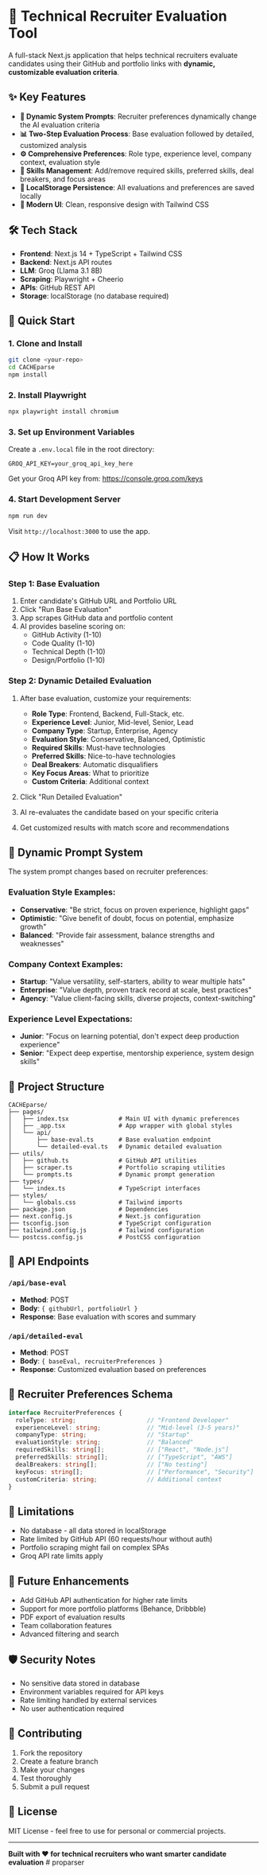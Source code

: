 # 🎯 Technical Recruiter Evaluation Tool

A full-stack Next.js application that helps technical recruiters evaluate candidates using their GitHub and portfolio links with **dynamic, customizable evaluation criteria**.

## ✨ Key Features

- **🔄 Dynamic System Prompts**: Recruiter preferences dynamically change the AI evaluation criteria
- **📊 Two-Step Evaluation Process**: Base evaluation followed by detailed, customized analysis
- **⚙️ Comprehensive Preferences**: Role type, experience level, company context, evaluation style
- **🎨 Skills Management**: Add/remove required skills, preferred skills, deal breakers, and focus areas
- **💾 LocalStorage Persistence**: All evaluations and preferences are saved locally
- **🚀 Modern UI**: Clean, responsive design with Tailwind CSS

## 🛠️ Tech Stack

- **Frontend**: Next.js 14 + TypeScript + Tailwind CSS
- **Backend**: Next.js API routes
- **LLM**: Groq (Llama 3.1 8B)
- **Scraping**: Playwright + Cheerio
- **APIs**: GitHub REST API
- **Storage**: localStorage (no database required)

## 🚀 Quick Start

### 1. Clone and Install

```bash
git clone <your-repo>
cd CACHEparse
npm install
```

### 2. Install Playwright

```bash
npx playwright install chromium
```

### 3. Set up Environment Variables

Create a `.env.local` file in the root directory:

```env
GROQ_API_KEY=your_groq_api_key_here
```

Get your Groq API key from: https://console.groq.com/keys

### 4. Start Development Server

```bash
npm run dev
```

Visit `http://localhost:3000` to use the app.

## 📋 How It Works

### Step 1: Base Evaluation
1. Enter candidate's GitHub URL and Portfolio URL
2. Click "Run Base Evaluation"
3. App scrapes GitHub data and portfolio content
4. AI provides baseline scoring on:
   - GitHub Activity (1-10)
   - Code Quality (1-10)
   - Technical Depth (1-10)
   - Design/Portfolio (1-10)

### Step 2: Dynamic Detailed Evaluation
1. After base evaluation, customize your requirements:
   - **Role Type**: Frontend, Backend, Full-Stack, etc.
   - **Experience Level**: Junior, Mid-level, Senior, Lead
   - **Company Type**: Startup, Enterprise, Agency
   - **Evaluation Style**: Conservative, Balanced, Optimistic
   - **Required Skills**: Must-have technologies
   - **Preferred Skills**: Nice-to-have technologies
   - **Deal Breakers**: Automatic disqualifiers
   - **Key Focus Areas**: What to prioritize
   - **Custom Criteria**: Additional context

2. Click "Run Detailed Evaluation"
3. AI re-evaluates the candidate based on your specific criteria
4. Get customized results with match score and recommendations

## 🎨 Dynamic Prompt System

The system prompt changes based on recruiter preferences:

### Evaluation Style Examples:
- **Conservative**: "Be strict, focus on proven experience, highlight gaps"
- **Optimistic**: "Give benefit of doubt, focus on potential, emphasize growth"
- **Balanced**: "Provide fair assessment, balance strengths and weaknesses"

### Company Context Examples:
- **Startup**: "Value versatility, self-starters, ability to wear multiple hats"
- **Enterprise**: "Value depth, proven track record at scale, best practices"
- **Agency**: "Value client-facing skills, diverse projects, context-switching"

### Experience Level Expectations:
- **Junior**: "Focus on learning potential, don't expect deep production experience"
- **Senior**: "Expect deep expertise, mentorship experience, system design skills"

## 📁 Project Structure

```
CACHEparse/
├── pages/
│   ├── index.tsx              # Main UI with dynamic preferences
│   ├── _app.tsx               # App wrapper with global styles
│   └── api/
│       ├── base-eval.ts       # Base evaluation endpoint
│       └── detailed-eval.ts   # Dynamic detailed evaluation
├── utils/
│   ├── github.ts              # GitHub API utilities
│   ├── scraper.ts             # Portfolio scraping utilities
│   └── prompts.ts             # Dynamic prompt generation
├── types/
│   └── index.ts               # TypeScript interfaces
├── styles/
│   └── globals.css            # Tailwind imports
├── package.json               # Dependencies
├── next.config.js             # Next.js configuration
├── tsconfig.json              # TypeScript configuration
├── tailwind.config.js         # Tailwind configuration
└── postcss.config.js          # PostCSS configuration
```

## 🔧 API Endpoints

### `/api/base-eval`
- **Method**: POST
- **Body**: `{ githubUrl, portfolioUrl }`
- **Response**: Base evaluation with scores and summary

### `/api/detailed-eval`
- **Method**: POST  
- **Body**: `{ baseEval, recruiterPreferences }`
- **Response**: Customized evaluation based on preferences

## 🎯 Recruiter Preferences Schema

```typescript
interface RecruiterPreferences {
  roleType: string;                    // "Frontend Developer"
  experienceLevel: string;             // "Mid-level (3-5 years)"
  companyType: string;                 // "Startup"
  evaluationStyle: string;             // "Balanced"
  requiredSkills: string[];            // ["React", "Node.js"]
  preferredSkills: string[];           // ["TypeScript", "AWS"]
  dealBreakers: string[];              // ["No testing"]
  keyFocus: string[];                  // ["Performance", "Security"]
  customCriteria: string;              // Additional context
}
```

## 🚫 Limitations

- No database - all data stored in localStorage
- Rate limited by GitHub API (60 requests/hour without auth)
- Portfolio scraping might fail on complex SPAs
- Groq API rate limits apply

## 🔮 Future Enhancements

- Add GitHub API authentication for higher rate limits
- Support for more portfolio platforms (Behance, Dribbble)
- PDF export of evaluation results
- Team collaboration features
- Advanced filtering and search

## 🛡️ Security Notes

- No sensitive data stored in database
- Environment variables required for API keys
- Rate limiting handled by external services
- No user authentication required

## 📝 Contributing

1. Fork the repository
2. Create a feature branch
3. Make your changes
4. Test thoroughly
5. Submit a pull request

## 📄 License

MIT License - feel free to use for personal or commercial projects.

---

**Built with ❤️ for technical recruiters who want smarter candidate evaluation** #   p r o p a r s e r  
 